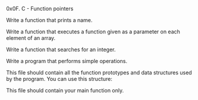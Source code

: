 0x0F. C - Function pointers

Write a function that prints a name.

Write a function that executes a function given as a parameter on each element of an array.

Write a function that searches for an integer.

Write a program that performs simple operations.

This file should contain all the function prototypes and data structures used by the program. You can use this structure:

This file should contain your main function only.
